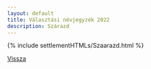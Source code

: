 ```yaml
---
layout: default
title: Választási névjegyzék 2022
description: Szárazd
---
```


{% include settlementHTMLs/Szaarazd.html %}

[Vissza](./)